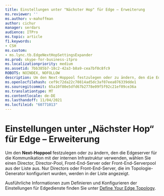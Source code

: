 ```yaml
---
title: Einstellungen unter "Nächster Hop" für Edge – Erweiterung
ms.reviewer: ''
ms.author: v-mahoffman
author: cichur
manager: serdars
audience: ITPro
ms.topic: article
f1.keywords:
- CSH
ms.custom:
- ms.lync.tb.EdgeNextHopSettingsExpander
ms.prod: skype-for-business-itpro
ms.localizationpriority: medium
ms.assetid: 7bb385b7-18c2-42a3-b8a9-cea7bf0c8fc9
ROBOTS: NOINDEX, NOFOLLOW
description: Um den Next-Hoppool festzulegen oder zu ändern, den die Edgeserver für die Kommunikation mit der internen Infrastruktur verwenden, wählen Sie einen Director, Director-Pool, Front-End-Server oder Front-End-Serverpool aus der Liste aus. Nur Directors oder Front-End-Server, die im Topologie-Generator konfiguriert wurden, werden in der Liste angezeigt.
ms.openlocfilehash: cef9c72da22c70814ad5dc3af07eea076339dde1
ms.sourcegitcommit: 65a10f80e5dfd67b2778e09f5f92c21ef09ce36a
ms.translationtype: MT
ms.contentlocale: de-DE
ms.lasthandoff: 11/04/2021
ms.locfileid: "60771013"
---
```

# <a name="edge-next-hop-settings-expander"></a>Einstellungen unter „Nächster Hop“ für Edge – Erweiterung

Um den **Next-Hoppool** festzulegen oder zu ändern, den die Edgeserver für die Kommunikation mit der internen Infrastruktur verwenden, wählen Sie einen Director, Director-Pool, Front-End-Server oder Front-End-Serverpool aus der Liste aus. Nur Directors oder Front-End-Server, die im Topologie-Generator konfiguriert wurden, werden in der Liste angezeigt.

Ausführliche Informationen zum Definieren und Konfigurieren der Einstellungen für Edgedienste finden Sie unter [Define Your Edge Topology](/previous-versions/office/lync-server-2013/lync-server-2013-define-your-edge-topology).